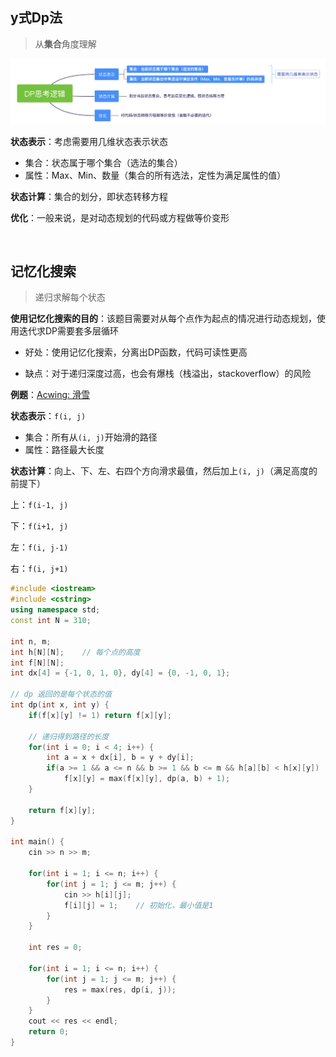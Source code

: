 ## y式Dp法

> 从**集合**角度理解

![image-20240321072121268](./assets/image-20240321072121268.png)

**状态表示**：考虑需要用几维状态表示状态

- 集合：状态属于哪个集合（选法的集合）
- 属性：Max、Min、数量（集合的所有选法，定性为满足属性的值）

**状态计算**：集合的划分，即状态转移方程

**优化**：一般来说，是对动态规划的代码或方程做等价变形

<br>

##  记忆化搜索 


> 递归求解每个状态

**使用记忆化搜索的目的**：该题目需要对从每个点作为起点的情况进行动态规划，使用迭代求DP需要套多层循环

- 好处：使用记忆化搜索，分离出DP函数，代码可读性更高

- 缺点：对于递归深度过高，也会有爆栈（栈溢出，stackoverflow）的风险

**例题**：[Acwing: 滑雪](https://www.acwing.com/problem/content/903/)

**状态表示**：`f(i, j)`

- 集合：所有从`(i, j)`开始滑的路径
- 属性：路径最大长度

**状态计算**：向上、下、左、右四个方向滑求最值，然后加上`(i, j)`（满足高度的前提下）

上：`f(i-1, j)`

下：`f(i+1, j)`

左：`f(i, j-1)`

右：`f(i, j+1)`

```cpp
#include <iostream>
#include <cstring>
using namespace std;
const int N = 310;

int n, m;
int h[N][N];    // 每个点的高度
int f[N][N];
int dx[4] = {-1, 0, 1, 0}, dy[4] = {0, -1, 0, 1};

// dp 返回的是每个状态的值
int dp(int x, int y) {
    if(f[x][y] != 1) return f[x][y];
    
    // 递归得到路径的长度
    for(int i = 0; i < 4; i++) {
        int a = x + dx[i], b = y + dy[i];
        if(a >= 1 && a <= n && b >= 1 && b <= m && h[a][b] < h[x][y])
            f[x][y] = max(f[x][y], dp(a, b) + 1);
    }
    
    return f[x][y];
}

int main() {
    cin >> n >> m;
    
    for(int i = 1; i <= n; i++) {
        for(int j = 1; j <= m; j++) {
            cin >> h[i][j];
            f[i][j] = 1;    // 初始化，最小值是1
        }
    }      
    
    int res = 0;
    
    for(int i = 1; i <= n; i++) {
        for(int j = 1; j <= m; j++) {
            res = max(res, dp(i, j));
        }
    }
    cout << res << endl;
    return 0;
}
```





  















